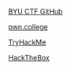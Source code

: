 [BYU CTF GitHub](https://github.com/BYU-CSA/cyber-kickstart/blob/main/friday-lessons/Beginners.md)

[pwn.college](https://pwn.college)

[TryHackMe](https://tryhackme.com)

[HackTheBox](https://hackthebox.com)
